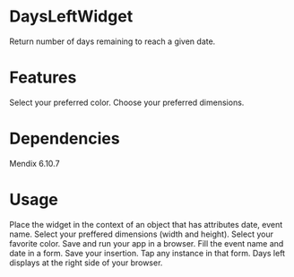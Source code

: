 # DaysLeftWidget
Return number of days remaining to reach a given date.

# Features
 Select your preferred color.
 Choose your preferred dimensions.

 # Dependencies
 Mendix 6.10.7

 # Usage
 Place the widget in the context of an object that has attributes date, event name.
 Select your preffered dimensions (width and height).
 Select your favorite color.
 Save and  run your app in a browser.
 Fill the event name and date in a form. Save your insertion.
 Tap any instance in that form.
 Days left displays at the right side of your browser.
